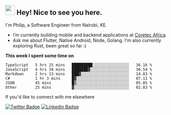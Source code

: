 <h2><img src="https://slackmojis.com/emojis/3643-cool-doge/download" width="30"/> Hey! Nice to see you here.</h2>

<p>I'm Philip, a Software Engineer from Nairobi, KE. 

- I’m currently building mobile and backend applications at [Coretec Africa](https://coretecafrica.com/)</br>
- Ask me about Flutter, Native Android, Node, Golang. I'm also currently exploring Rust, been great so far :)</p>

**This week I spent some time on**
<!--START_SECTION:waka-->

```text
TypeScript   5 hrs 25 mins   █████████░░░░░░░░░░░░░░░░   36.16 %
JavaScript   4 hrs 34 mins   ███████▓░░░░░░░░░░░░░░░░░   30.54 %
Markdown     2 hrs 13 mins   ███▓░░░░░░░░░░░░░░░░░░░░░   14.83 %
C#           1 hr 3 mins     █▓░░░░░░░░░░░░░░░░░░░░░░░   07.11 %
JSON         45 mins         █▒░░░░░░░░░░░░░░░░░░░░░░░   05.05 %
Other        25 mins         ▓░░░░░░░░░░░░░░░░░░░░░░░░   02.83 %
```

<!--END_SECTION:waka-->

If you'd like to connect with me elsewhere

[![Twitter Badge](https://img.shields.io/badge/-Twitter-1ca0f1?style=flat-square&labelColor=1ca0f1&logo=twitter&logoColor=white&link=https://twitter.com/_diogorodrigues)](https://twitter.com/kimathiphil)  [![Linkedin Badge](https://img.shields.io/badge/-LinkedIn-blue?style=flat-square&logo=Linkedin&logoColor=white&link=https://www.linkedin.com/in/philip-kimathi-2604a9114/)](https://www.linkedin.com/in/philip-kimathi-2604a9114/)
